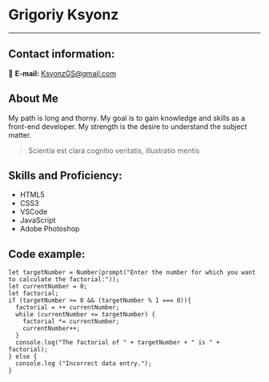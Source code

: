 # Grigoriy Ksyonz

---

## Contact information:

:e-mail: **E-mail:** KsyonzGS@gmail.com

## About Me

My path is long and thorny. My goal is to gain knowledge and skills as a front-end developer. My strength is the desire to understand the subject matter.

> Scientia est clara cognitio veritatis, illustratio mentis

## Skills and Proficiency:

* HTML5
* CSS3
* VSCode
* JavaScript
* Adobe Photoshop

## Code example:

``` 
let targetNumber = Number(prompt("Enter the number for which you want to calculate the factorial:"));
let currentNumber = 0;
let factorial;
if (targetNumber >= 0 && (targetNumber % 1 === 0)){
  factorial = ++ currentNumber;
  while (currentNumber <= targetNumber) {
    factorial *= currentNumber;
    currentNumber++;
  }
  console.log("The factorial of " + targetNumber + " is " + factorial);
} else {
  console.log ("Incorrect data entry.");
}
```